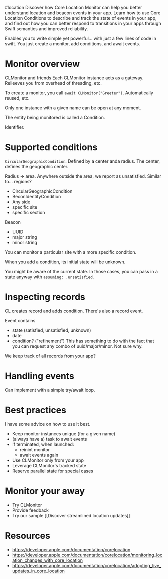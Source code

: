 #location 
Discover how Core Location Monitor can help you better understand location and beacon events in your app. Learn how to use Core Location Conditions to describe and track the state of events in your app, and find out how you can better respond to transitions in your apps through Swift semantics and improved reliability.

Enables you to write simple yet powerful... with just a few lines of code in swift.  You just create a monitor, add conditions, and await events.

# Monitor overview

CLMonitor and friends
Each CLMonitor instance acts as a gateway.  Relieeves you from overhead of threading, etc.

To create a monitor, you call `await CLMonitor("Greeter")`.  Automatically reused, etc.

Only one instance with a given name can be open at any moment.

The entity being monitored is called a Condition.  

Identifier.  

# Supported conditions
`CircularGeographicCondition`.  Defined by a center anda  radius.  The center, defines the geographic center.

Radius -> area.  Anywhere outside the area, we report as unsatisfied.  Similar to... regions?

* CircularGeographicCondition
* BeconIdentityCondition
* Any side
* specific site
* specific section

Beacon
* UUID
* major string
* minor string

You can monitor a particular site with a more specific condition.

When you add a condition, its initial state will be unknown.

You might be aware of the current state.  In those cases, you can pass in a state anyway with `assuming: .unsatisfied`.  


# Inspecting records
CL creates record and adds condition.  There's also a record event.

Event contains
* state (satisfied, unsatisfied, unknown)
* date
* condition? ("refinement")  This has something to do with the fact that you can request any combo of uuid/major/minor.  Not sure why.

We keep track of all records from your app?


# Handling events
Can implement with a simple try/await loop.


# Best practices

I have some advice on how to use it best.

* Keep monitor instances unique (for a given name)
* (always have a) task to await events
* If terminated, when launched:
	* reinint monitor
	* await events again
* Use CLMonitor only from your app
* Leverage CLMonitor's tracked state
* Reserve parallel state for special cases

# Monitor your away
* Try CLMonitor
* Provide feedback
* Try our sample
[[Discover streamlined location updates]]

# Resources
* https://developer.apple.com/documentation/corelocation
* https://developer.apple.com/documentation/corelocation/monitoring_location_changes_with_core_location
* https://developer.apple.com/documentation/corelocation/adopting_live_updates_in_core_location
